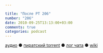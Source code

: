 ```yaml
---

title: "После РТ 206"
number: "206"
date: 2010-09-25T13:13:00+03:00
comments: true
categories: podcast
---
```

[аудио](http://cdn.radio-t.com/rt206post.mp3) ● [пиратский torrent](http://pirates.radio-t.com/torrents/rt206post.mp3.torrent) ● [лог чата](http://chat.radio-t.com/logs/radio-t-206.html) ● [wiki](http://wiki.radio-t.com/%D0%9F%D0%BE%D1%81%D0%BB%D0%B5_%D0%A0%D0%A2_206)<audio src="http://cdn.radio-t.com/rt206post.mp3" preload="none">
